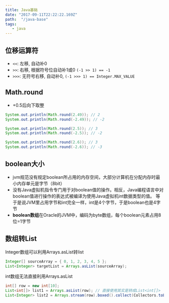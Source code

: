 ```yaml
---
title: Java基础
date: "2017-09-11T22:22:22.169Z"
path:  "/java-base"
tags:
   - java
---
```


## 位移运算符
* `<<`: 左移, 自动补0
* `>>`: 右移, 根据符号位自动补1或0 `(-1 >> 1) == -1`
* `>>>`: 无符号右移, 自动补0, `(-1 >>> 1) == Integer.MAX_VALUE`

## Math.round
* +0.5后向下取整
```java
System.out.println(Math.round(2.49)); // 2
System.out.println(Math.round(-2.49)); // -2

System.out.println(Math.round(2.5)); // 3
System.out.println(Math.round(-2.5)); // -2

System.out.println(Math.round(2.6)); // 3
System.out.println(Math.round(-2.6)); // -3
```

## boolean大小
* jvm规范没有规定boolean所占用的内存空间，大部分计算机在分配内存时最小内存单元是字节（8bit）
* 没有Java虚拟机指令专门用于对boolean值的操作。相反，Java编程语言中对boolean值进行操作的表达式被编译为使用Java虚拟机int数据类型的值。
  等于是说JVM里占用字节和int完全一样，int是4个字节，于是boolean也是4字节
* **boolean数组**在Oracle的JVM中，编码为byte数组，每个boolean元素占用8位=1字节

## 数组转List

Integer数组可以利用Arrays.asList转list
```java
Integer[] sourceArray = { 0, 1, 2, 3, 4, 5 };
List<Integer> targetList = Arrays.asList(sourceArray);
```

int数组无法直接利用Arrays.asList
```java
int[] row = new int[10];
List<int[]> list1 = Arrays.asList(row); // 直接使用其实是转成List<int[]>
List<Integer> list2 = Arrays.stream(row).boxed().collect(Collectors.toList());
```